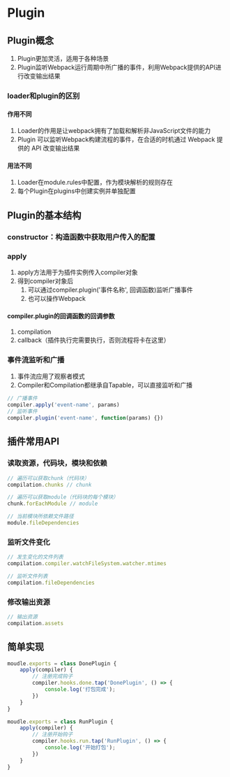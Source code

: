 # Plugin

## Plugin概念

1. Plugin更加灵活，适用于各种场景
2. Plugin监听Webpack运行周期中所广播的事件，利用Webpack提供的API进行改变输出结果

### loader和plugin的区别

#### 作用不同

1. Loader的作⽤是让webpack拥有了加载和解析⾮JavaScript⽂件的能⼒
2. Plugin 可以监听Webpack构建流程的事件，在合适的时机通过 Webpack 提供的 API 改变输出结果

#### 用法不同

1. Loader在module.rules中配置，作为模块解析的规则存在
2. 每个Plugin在plugins中创建实例并单独配置

## Plugin的基本结构

### constructor：构造函数中获取用户传入的配置

### apply

1. apply方法用于为插件实例传入compiler对象
2. 得到compiler对象后
   1. 可以通过compiler.plugin('事件名称', 回调函数)监听广播事件
   2. 也可以操作Webpack

#### compiler.plugin的回调函数的回调参数

1. compilation
2. callback（插件执行完需要执行，否则流程将卡在这里）

### 事件流监听和广播

1. 事件流应用了观察者模式
2. Compiler和Compilation都继承自Tapable，可以直接监听和广播

```js
// 广播事件
compiler.apply('event-name', params)
// 监听事件
compiler.plugin('event-name', function(params) {})
```

## 插件常用API

### 读取资源，代码块，模块和依赖

```js
// 遍历可以获取chunk（代码块）
compilation.chunks // chunk

// 遍历可以获取module（代码块的每个模块）
chunk.forEachModule // module

// 当前模块所依赖文件路径
module.fileDependencies
```

### 监听文件变化

```js
// 发生变化的文件列表
compilation.compiler.watchFileSystem.watcher.mtimes

// 监听文件列表
compilation.fileDependencies
```

### 修改输出资源

```js
// 输出资源
compilation.assets
```

## 简单实现

```js
moudle.exports = class DonePlugin {
    apply(compiler) {
        // 注册完成钩子
        compiler.hooks.done.tap('DonePlugin', () => {
            console.log('打包完成');
        })
    }
}

moudle.exports = class RunPlugin {
    apply(compiler) {
        // 注册开始钩子
        compiler.hooks.run.tap('RunPlugin', () => {
            console.log('开始打包');
        })
    }
}
```
